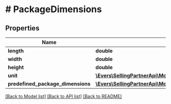 # # PackageDimensions

## Properties

Name | Type | Description | Notes
------------ | ------------- | ------------- | -------------
**length** | **double** |  | [optional]
**width** | **double** |  | [optional]
**height** | **double** |  | [optional]
**unit** | [**\Evers\SellingPartnerApi\Model\MerchantFulfillment\UnitOfLength**](UnitOfLength.md) |  | [optional]
**predefined_package_dimensions** | [**\Evers\SellingPartnerApi\Model\MerchantFulfillment\PredefinedPackageDimensions**](PredefinedPackageDimensions.md) |  | [optional]

[[Back to Model list]](../../README.md#models) [[Back to API list]](../../README.md#endpoints) [[Back to README]](../../README.md)

